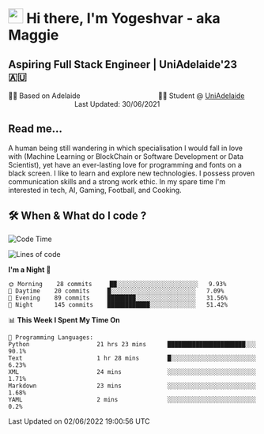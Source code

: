 <h1><img src="https://emojis.slackmojis.com/emojis/images/1531849430/4246/blob-sunglasses.gif?1531849430" width="30"/> Hi there, I'm Yogeshvar - aka Maggie</h1>

## Aspiring Full Stack Engineer | UniAdelaide'23 🇦🇺  
🏂🏻  Based on Adelaide &nbsp;&nbsp;&nbsp;&nbsp;&nbsp;&nbsp;&nbsp;&nbsp;&nbsp;&nbsp;&nbsp;&nbsp;&nbsp;&nbsp;&nbsp;&nbsp;&nbsp;&nbsp;&nbsp;&nbsp;&nbsp;&nbsp;&nbsp;&nbsp;&nbsp;&nbsp;&nbsp;&nbsp;&nbsp;&nbsp;&nbsp;&nbsp;&nbsp;&nbsp;&nbsp;&nbsp;&nbsp;&nbsp;&nbsp;👨‍💻 Student @ [UniAdelaide](https://www.adelaide.edu.au)   &nbsp;&nbsp;&nbsp;&nbsp;&nbsp;&nbsp;&nbsp;&nbsp;&nbsp;&nbsp;&nbsp;&nbsp;&nbsp;&nbsp;&nbsp;&nbsp;&nbsp;&nbsp;&nbsp;&nbsp;&nbsp;&nbsp;&nbsp;&nbsp;&nbsp;&nbsp;&nbsp;&nbsp;&nbsp;&nbsp;&nbsp;&nbsp; &nbsp;Last Updated: 30/06/2021

## Read me...

A human being still wandering in which specialisation I would fall in love with (Machine Learning or BlockChain or Software Development or Data Scientist), yet have an ever-lasting love for programming and fonts on a black screen. I like to learn and explore new technologies. I possess proven communication skills and a strong work ethic. In my spare time I'm interested in tech, AI, Gaming, Football, and Cooking.

## 🛠 When & What do I code ?  

<!--START_SECTION:waka-->
![Code Time](http://img.shields.io/badge/Code%20Time-1%2C555%20hrs%2054%20mins-blue)

![Lines of code](https://img.shields.io/badge/From%20Hello%20World%20I%27ve%20Written-2%20Million%20lines%20of%20code-blue)

**I'm a Night 🦉** 

```text
🌞 Morning    28 commits     ██░░░░░░░░░░░░░░░░░░░░░░░   9.93% 
🌆 Daytime    20 commits     █░░░░░░░░░░░░░░░░░░░░░░░░   7.09% 
🌃 Evening    89 commits     ████████░░░░░░░░░░░░░░░░░   31.56% 
🌙 Night      145 commits    ████████████░░░░░░░░░░░░░   51.42%

```


📊 **This Week I Spent My Time On** 

```text
💬 Programming Languages: 
Python                   21 hrs 23 mins      ██████████████████████░░░   90.1% 
Text                     1 hr 28 mins        █░░░░░░░░░░░░░░░░░░░░░░░░   6.23% 
XML                      24 mins             ░░░░░░░░░░░░░░░░░░░░░░░░░   1.71% 
Markdown                 23 mins             ░░░░░░░░░░░░░░░░░░░░░░░░░   1.68% 
YAML                     2 mins              ░░░░░░░░░░░░░░░░░░░░░░░░░   0.2%

```


 Last Updated on 02/06/2022 19:00:56 UTC
<!--END_SECTION:waka-->
